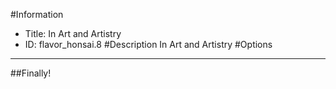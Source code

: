 #Information
 - Title: In Art and Artistry
 - ID: flavor_honsai.8
#Description
In Art and Artistry
#Options

___
##Finally!
